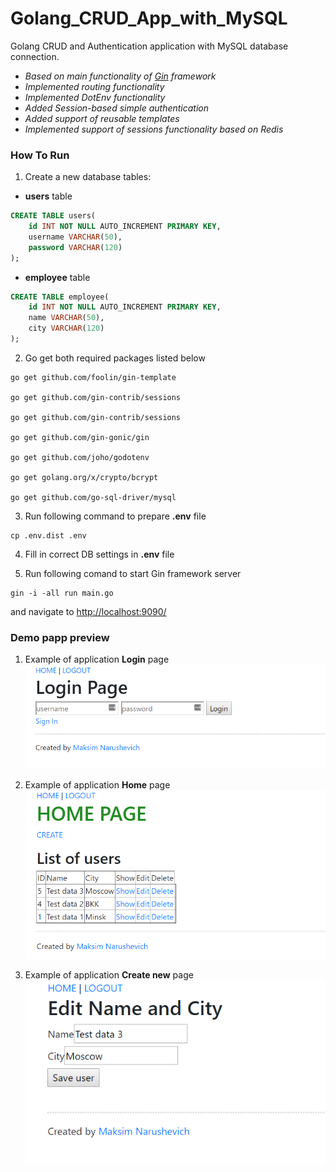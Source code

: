 # Golang_CRUD_App_with_MySQL
Golang CRUD and Authentication application with MySQL database connection.

- *Based on main functionality of [Gin](https://gin-gonic.com/) framework*
- *Implemented routing functionality*
- *Implemented DotEnv functionality*
- *Added Session-based simple authentication*
- *Added support of reusable templates*
- *Implemented support of sessions functionality based on Redis*

### How To Run

1) Create a new database tables:
- **users** table

```sql
CREATE TABLE users(
    id INT NOT NULL AUTO_INCREMENT PRIMARY KEY,
    username VARCHAR(50),
    password VARCHAR(120)
);
```

- **employee** table

```sql
CREATE TABLE employee(
    id INT NOT NULL AUTO_INCREMENT PRIMARY KEY,
    name VARCHAR(50),
    city VARCHAR(120)
);
```

2) Go get both required packages listed below

```
go get github.com/foolin/gin-template

go get github.com/gin-contrib/sessions

go get github.com/gin-contrib/sessions

go get github.com/gin-gonic/gin

go get github.com/joho/godotenv

go get golang.org/x/crypto/bcrypt

go get github.com/go-sql-driver/mysql
```

3) Run following command to prepare **.env** file

```
cp .env.dist .env
```
4) Fill in correct DB settings in **.env** file

4) Run following comand to start Gin framework server
```
gin -i -all run main.go

```
and navigate to [http://localhost:9090/](http://localhost:9090/)


### Demo papp preview

1) Example of application **Login** page
![Mockup for feature A](https://github.com/Maksim1990/Golang_CRUD_App_with_MySQL/blob/master/github/1.PNG?raw=true)

1) Example of application **Home** page
![Mockup for feature A](https://github.com/Maksim1990/Golang_CRUD_App_with_MySQL/blob/master/github/2.PNG?raw=true)

1) Example of application **Create new** page
![Mockup for feature A](https://github.com/Maksim1990/Golang_CRUD_App_with_MySQL/blob/master/github/3.PNG?raw=true)
